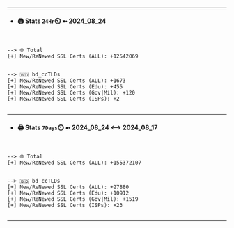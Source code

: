 

---
- #### 🖨️ **Stats** `24Hr`⏲️ ➼ 2024_08_24
```console


--> 🌐 Total
[+] New/ReNewed SSL Certs (ALL): +12542069


--> 🇧🇩 bd_ccTLDs
[+] New/ReNewed SSL Certs (ALL): +1673
[+] New/ReNewed SSL Certs (Edu): +455
[+] New/ReNewed SSL Certs (Gov|Mil): +120
[+] New/ReNewed SSL Certs (ISPs): +2


```

---
- #### 🖨️ **Stats** `7Days`⏲️ ➼ 2024_08_24 <--> 2024_08_17
```console


--> 🌐 Total
[+] New/ReNewed SSL Certs (ALL): +155372107


--> 🇧🇩 bd_ccTLDs
[+] New/ReNewed SSL Certs (ALL): +27880
[+] New/ReNewed SSL Certs (Edu): +10912
[+] New/ReNewed SSL Certs (Gov|Mil): +1519
[+] New/ReNewed SSL Certs (ISPs): +23


```

---

